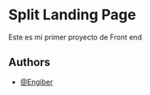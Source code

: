 
# Split Landing Page

Este es mi primer proyecto de Front end


## Authors

- [@Engiber](https://github.com/engijlr)

  
